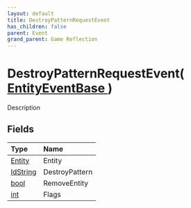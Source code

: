 ```yaml
---
layout: default
title: DestroyPatternRequestEvent
has_children: false
parent: Event
grand_parent: Game Reflection
---
```

# DestroyPatternRequestEvent( [ EntityEventBase ](/riftbreaker-wiki/docs/game-reflection/events/entity_event_base/) )
Description 

## Fields

| Type | Name |
|:----------|:--------------|
| [Entity](/riftbreaker-wiki/docs/game-reflection/classes/entity/) | Entity |
| [IdString](/riftbreaker-wiki/docs/game-reflection/components/id_string/) | DestroyPattern |
| [bool](/riftbreaker-wiki/docs/game-reflection/components/bool/) | RemoveEntity |
| [int](/riftbreaker-wiki/docs/game-reflection/enums/int/) | Flags |

